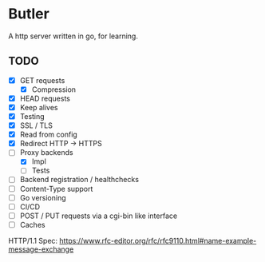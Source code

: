 # Butler

A http server written in go, for learning.

## TODO

* [x] GET requests
  * [x] Compression
* [x] HEAD requests
* [x] Keep alives
* [x] Testing
* [x] SSL / TLS
* [x] Read from config
* [x] Redirect HTTP -> HTTPS
* [ ] Proxy backends
  * [x] Impl
  * [ ] Tests
* [ ] Backend registration / healthchecks
* [ ] Content-Type support
* [ ] Go versioning
* [ ] CI/CD
* [ ] POST / PUT requests via a cgi-bin like interface
* [ ] Caches

HTTP/1.1 Spec: https://www.rfc-editor.org/rfc/rfc9110.html#name-example-message-exchange
